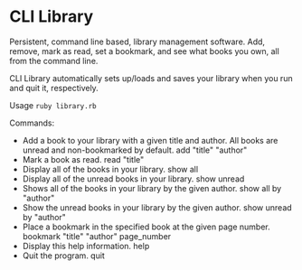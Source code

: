 # CLI Library
Persistent, command line based, library management software. Add, remove, mark as read, set a bookmark, and see what books you own, all from the command line.

CLI Library automatically sets up/loads and saves your library when you run and quit it, respectively.

Usage `ruby library.rb`

Commands:
- Add a book to your library with a given title and author. All books are unread and non-bookmarked by default.
        add "title" "author"
- Mark a book as read.
        read "title"
- Display all of the books in your library.
        show all
- Display all of the unread books in your library.
        show unread
- Shows all of the books in your library by the given author.
        show all by "author"
- Show the unread books in your library by the given author.
        show unread by "author"
- Place a bookmark in the specified book at the given page number.
        bookmark "title" "author" page_number
- Display this help information.
        help
- Quit the program.
        quit
